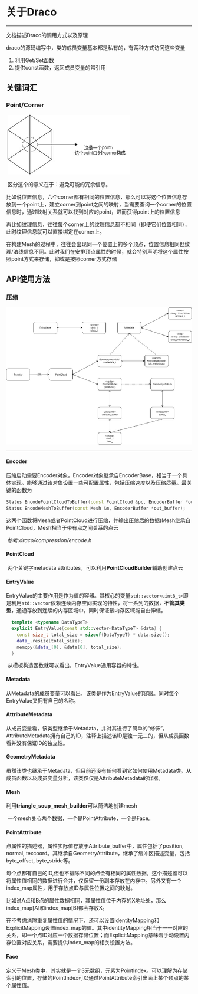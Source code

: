 # 关于Draco

---

文档描述Draco的调用方式以及原理

draco的源码编写中，类的成员变量基本都是私有的，有两种方式访问这些变量

1. 利用Get/Set函数
2. 提供const函数，返回成员变量的常引用

## 关键词汇

### Point/Corner

​	![Point and corner](./Diagrams-Point_Corner.jpg)

​	区分这个的意义在于：避免可能的冗余信息。

​	比如说位置信息，六个corner都有相同的位置信息，那么可以将这个位置信息存放到一个point上，建立corner到point之间的映射，当需要查询一个corner的位置信息时，通过映射关系就可以找到对应的point，进而获得point上的位置信息

​	再比如纹理信息，往往每个corner上的纹理信息都不相同（即便它们位置相同），此时纹理信息就可以直接绑定在corner上。

​	在构建Mesh的过程中，往往会出现同一个位置上的多个顶点，位置信息相同但纹理/法线信息不同。此时我们在安排顶点属性的时候，就会特别声明将这个属性按照point方式来存储，抑或是按照corner方式存储

## API使用方法

### 压缩

![draco压缩分析](diagrams-Draco分析.jpg)

---

#### Encoder

​	压缩启动需要Encoder对象，Encoder对象继承自EncoderBase，相当于一个具体实现。能够通过该对象设置一些可配置属性，包括压缩速度以及压缩质量。最关键的函数为

```c++
Status EncodePointCloudToBuffer(const PointCloud &pc, EncoderBuffer *out_buffer);
Status EncodeMeshToBuffer(const Mesh &m, EncoderBuffer *out_buffer);
```

​	这两个函数将Mesh或者PointCloud进行压缩，并输出压缩后的数据(Mesh继承自PointCloud，Mesh相当于带有点之间关系的点云

​	参考:*draco/compression/encode.h*

#### PointCloud

​	两个关键字metadata attributes，可以利用**PointCloudBuilder**辅助创建点云

#### EntryValue

​	EntryValue的主要作用是作为值的容器。其核心的变量`std::vector<uint8_t>`即是利用`std::vector`依赖连续内存空间实现的特性，将一系列的数据，**不管其类型**，通通存放到连续的内存区域中。同时保证该内存区域能自由伸缩。

```c++
  template <typename DataTypeT>
  explicit EntryValue(const std::vector<DataTypeT> &data) {
    const size_t total_size = sizeof(DataTypeT) * data.size();
    data_.resize(total_size);
    memcpy(&data_[0], &data[0], total_size);
  }
```

​	从模板构造函数就可以看出，EntryValue通用容器的特性。

#### Metadata

​	从Metadata的成员变量可以看出，该类是作为EntryValue的容器。同时每个EntryValue又拥有自己的名称。

#### AttributeMetadata

​	从成员变量看，该类型继承于Metadata，并对其进行了简单的“修饰”。AttributeMetadata拥有自己的ID，注释上描述该ID是独一无二的，但从成员函数看并没有保证ID的独立性。

#### GeometryMetadata

​	虽然该类也继承于Metadata，但目前还没有任何看到它如何使用Metadata类。从成员函数以及成员变量分析，该类仅仅是AttributeMetadata的容器。

#### Mesh

​	利用**triangle_soup_mesh_builder**可以简洁地创建mesh

​	一个mesh关心两个数据，一个是PointAttribute，一个是Face。

#### PointAttribute

​	点属性的描述器，属性实际值存放于Attribute_buffer中，属性包括了position, normal, texcoord。其继承自GeometryAttribute，继承了缓冲区描述变量，包括byte_offset, byte_stride等。

​	每个点都有自己的ID,但也不排除不同的点会有相同的属性数据。这个描述器可以将属性值相同的数据进行合并，仅保留一份副本存放在内存中。另外又有一个index_map属性，用于存放点ID与属性位置之间的映射。

​	比如说A点和B点的属性数据相同，其属性值位于内存的X地址处，那么index_map[A]和index_map[B]都会存放X。

​	在不考虑消除重复属性值的情况下，还可以设置IdentityMapping和ExplicitMapping设置index_map的值。其中identityMapping相当于一一对应的关系，即一个点ID对应一个数据存储位置；而ExplicitMapping意味着手动设置内存位置对应关系，需要提供index_map的相关设置方法。	

#### Face

​	定义于Mesh类中，其实就是一个3元数组，元素为PointIndex。可以理解为存储索引的位置，存储的PointIndex可以通过PointAttribute索引出面上某个顶点的某个属性值。